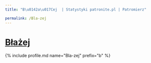 ```yaml
---
title: "B\u0142a\u017Cej  | Statystyki patronite.pl | Patromierz"

permalink: /Bla-zej
---
```


# [Błażej ](https://patronite.pl/Bla-zej)

{% include profile.md name="Bla-zej" prefix="b" %}
